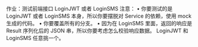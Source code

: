 作业：测试前端接口 LoginJWT 或者 LoginSMS
注意：
• 你要测试的是 LoginJWT 或者 LoginSMS 本身，所以你要摆脱对 Service 的依赖，使用 mock 生成的代码。
• 你要覆盖所有的分支。
• 因为在 LoginSMS 里面，返回的响应是 Result 序列化后的 JSON 串，所以你要考虑怎么校验响应数据。
LoginJWT 和 LoginSMS 任意挑一个。